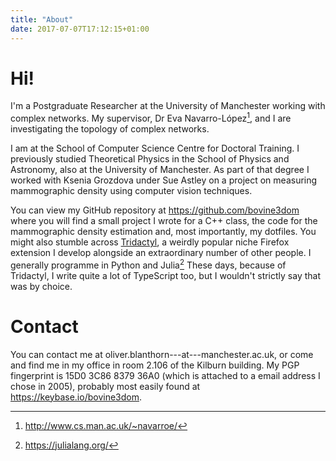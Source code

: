 ```yaml
---
title: "About"
date: 2017-07-07T17:12:15+01:00
---
```


# Hi!

I'm a Postgraduate Researcher at the University of Manchester working with complex networks. My supervisor, Dr Eva Navarro-López[^Eva], and I are investigating the topology of complex networks.

I am at the School of Computer Science Centre for Doctoral Training. I previously studied Theoretical Physics in the School of Physics and Astronomy, also at the University of Manchester. As part of that degree I worked with Ksenia Grozdova under Sue Astley on a project on measuring mammographic density using computer vision techniques.
<!--more-->

You can view my GitHub repository at https://github.com/bovine3dom where you will find a small project I wrote for a C++ class, the code for the mammographic density estimation and, most importantly, my dotfiles. You might also stumble across [Tridactyl](https://github.com/tridactyl/tridactyl), a weirdly popular niche Firefox extension I develop alongside an extraordinary number of other people. I generally programme in Python and Julia[^Julia] These days, because of Tridactyl, I write quite a lot of TypeScript too, but I wouldn't strictly say that was by choice.


# Contact

You can contact me at oliver.blanthorn---at---manchester.ac.uk, or come and find me in my office in room 2.106 of the Kilburn building. My PGP fingerprint is 15D0 3C86 8379 36A0 (which is attached to a email address I chose in 2005), probably most easily found at https://keybase.io/bovine3dom.

[^Eva]: http://www.cs.man.ac.uk/~navarroe/
[^Julia]: https://julialang.org/
